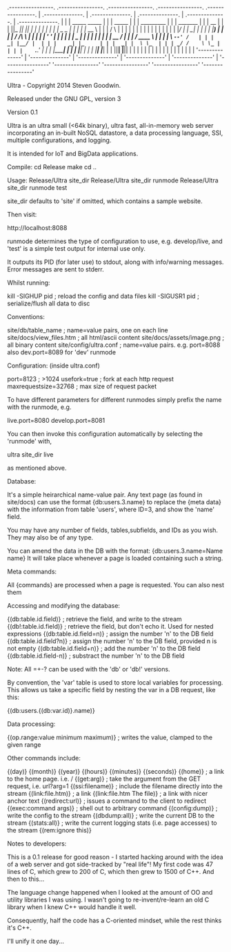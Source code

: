 .----------------. .----------------. .----------------. .----------------. .----------------. 
| .--------------. | .--------------. | .--------------. | .--------------. | .--------------. |
| | _____  _____ | | |   _____      | | |  _________   | | |  _______     | | |      __      | |
| ||_   _||_   _|| | |  |_   _|     | | | |  _   _  |  | | | |_   __ \    | | |     /  \     | |
| |  | |    | |  | | |    | |       | | | |_/ | | \_|  | | |   | |__) |   | | |    / /\ \    | |
| |  | '    ' |  | | |    | |   _   | | |     | |      | | |   |  __ /    | | |   / ____ \   | |
| |   \ `--' /   | | |   _| |__/ |  | | |    _| |_     | | |  _| |  \ \_  | | | _/ /    \ \_ | |
| |    `.__.'    | | |  |________|  | | |   |_____|    | | | |____| |___| | | ||____|  |____|| |
| |              | | |              | | |              | | |              | | |              | |
| '--------------' | '--------------' | '--------------' | '--------------' | '--------------' |
 '----------------' '----------------' '----------------' '----------------' '----------------' 
 
Ultra - Copyright 2014 Steven Goodwin. 

Released under the GNU GPL, version 3

Version 0.1
 
 

Ultra is an ultra small (<64k binary), ultra fast, all-in-memory web server incorporating
an in-built NoSQL datastore, a data processing language, SSI, multiple configurations, and logging. 

It is intended for IoT and BigData applications.


Compile:
cd Release
make
cd ..
 

Usage:
Release/Ultra site_dir
Release/Ultra site_dir runmode
Release/Ultra site_dir runmode test

site_dir defaults to 'site' if omitted, which contains a sample website.


Then visit:

http://localhost:8088


runmode determines the type of configuration to use, e.g. develop/live, and 'test' is a simple
test output for internal use only.

It outputs its PID (for later use) to stdout, along with info/warning messages. Error messages are
sent to stderr.



Whilst running:

kill -SIGHUP pid  	; reload the config and data files
kill -SIGUSR1 pid	; serialize/flush all data to disc



Conventions:

site/db/table_name			; name=value pairs, one on each line
site/docs/view_files.htm	; all html/ascii content
site/docs/assets/image.png	; all binary content
site/config/ultra.conf		; name=value pairs. e.g. port=8088 also dev.port=8089 for 'dev' runmode


Configuration: (inside ultra.conf)

port=8123					; >1024
usefork=true				; fork at each http request
maxrequestsize=32768		; max size of request packet

To have different parameters for different runmodes simply prefix the name with the runmode,
e.g.

live.port=8080
develop.port=8081

You can then invoke this configuration automatically by selecting the 'runmode' with,

ultra site_dir live

as mentioned above.


Database:

It's a simple heirarchical name-value pair. Any text page (as found in site/docs) can
use the format {db:users.3.name} to replace the {meta data} with the information from table
'users', where ID=3, and show the 'name' field.

You may have any number of fields, tables,subfields, and IDs as you wish. They may also 
be of any type.

You can amend the data in the DB with the format: {db:users.3.name=Name name} It will take
place whenever a page is loaded containing such a string.



Meta commands:

All {commands} are processed when a page is requested. You can also nest them 

Accessing and modifying the database:

{(db:table.id.field)}	; retrieve the field, and write to the stream
{(db!:table.id.field)}	; retrieve the field, but don't echo it. Used for nested expressions
{(db:table.id.field=n)}	; assign the number 'n' to the DB field
{(db:table.id.field?n)}	; assign the number 'n' to the DB field, provided n is not empty
{(db:table.id.field+n)}	; add the number 'n' to the DB field
{(db:table.id.field-n)}	; substract the number 'n' to the DB field

Note: All =+-? can be used with the 'db' or 'db!' versions.

By convention, the 'var' table is used to store local variables for processing. This allows us
take a specific field by nesting the var in a DB request, like this:

  {(db:users.{(db:var.id)}.name)}


Data processing:

{(op.range:value minimum maximum)}	; writes the value, clamped to the given range


Other commands include:

{(day)}  {(month)}  {(year)}  {(hours)}  {(minutes)}  {(seconds)}
{(home)}		; a link to the home page. i.e. /
{(get:arg)}			; take the argument from the GET request, i.e. url?arg=1
{(ssi:filename)}		; include the filename directly into the stream
{(link:file.htm)}		; a link
{(link:file.htm The file)} ; a link with nicer anchor text
{(redirect:url)}		; issues a command to the client to redirect
{(exec:command args)}	; shell out to arbitrary command
{(config:dump)}		; write the config to the stream
{(dbdump:all)}		; write the current DB to the stream
{(stats:all)}			; write the current logging stats (i.e. page accesses) to the stream
{(rem:ignore this)}


Notes to developers:

This is a 0.1 release for good reason - I started hacking around with the idea of a web server
and got side-tracked by "real life"! My first code was 47 lines of C, which grew to 200 of C,
which then grew to 1500 of C++. And then to this...

The language change happened when I looked at the amount of
OO and utility libraries I was using. I wasn't going to re-invent/re-learn an old C library
when I knew C++ would handle it well.

Consequently, half the code has a C-oriented mindset, while the rest thinks it's C++.

I'll unify it one day...
